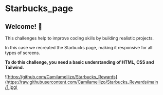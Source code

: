 # Starbucks_page

## Welcome! 👋

This challenges help to improve coding skills by building realistic projects.

In this case we recreated the Starbucks page, making it responsive for all types of screens.

**To do this challenge, you need a basic understanding of HTML, CSS and Tailwind.**

![https://github.com/Camilamellizo/Starbucks_Rewards](https://raw.githubusercontent.com/Camilamellizo/Starbucks_Rewards/main/1.jpg)


